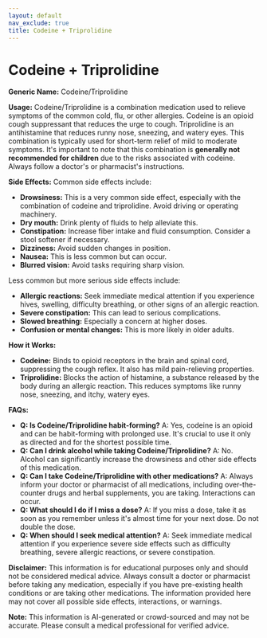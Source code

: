 ```yaml
---
layout: default
nav_exclude: true
title: Codeine + Triprolidine
---
```


# Codeine + Triprolidine

**Generic Name:** Codeine/Triprolidine

**Usage:**  Codeine/Triprolidine is a combination medication used to relieve symptoms of the common cold, flu, or other allergies.  Codeine is an opioid cough suppressant that reduces the urge to cough. Triprolidine is an antihistamine that reduces runny nose, sneezing, and watery eyes.  This combination is typically used for short-term relief of mild to moderate symptoms.  It's important to note that this combination is **generally not recommended for children** due to the risks associated with codeine.  Always follow a doctor's or pharmacist's instructions.

**Side Effects:**  Common side effects include:

* **Drowsiness:** This is a very common side effect, especially with the combination of codeine and triprolidine.  Avoid driving or operating machinery.
* **Dry mouth:** Drink plenty of fluids to help alleviate this.
* **Constipation:** Increase fiber intake and fluid consumption. Consider a stool softener if necessary.
* **Dizziness:**  Avoid sudden changes in position.
* **Nausea:**  This is less common but can occur.
* **Blurred vision:** Avoid tasks requiring sharp vision.

Less common but more serious side effects include:

* **Allergic reactions:**  Seek immediate medical attention if you experience hives, swelling, difficulty breathing, or other signs of an allergic reaction.
* **Severe constipation:** This can lead to serious complications.
* **Slowed breathing:** Especially a concern at higher doses.
* **Confusion or mental changes:** This is more likely in older adults.


**How it Works:**

* **Codeine:**  Binds to opioid receptors in the brain and spinal cord, suppressing the cough reflex.  It also has mild pain-relieving properties.
* **Triprolidine:** Blocks the action of histamine, a substance released by the body during an allergic reaction. This reduces symptoms like runny nose, sneezing, and itchy, watery eyes.

**FAQs:**

* **Q: Is Codeine/Triprolidine habit-forming?**  A: Yes, codeine is an opioid and can be habit-forming with prolonged use.  It's crucial to use it only as directed and for the shortest possible time.
* **Q: Can I drink alcohol while taking Codeine/Triprolidine?** A: No. Alcohol can significantly increase the drowsiness and other side effects of this medication.
* **Q: Can I take Codeine/Triprolidine with other medications?** A:  Always inform your doctor or pharmacist of all medications, including over-the-counter drugs and herbal supplements, you are taking.  Interactions can occur.
* **Q: What should I do if I miss a dose?** A: If you miss a dose, take it as soon as you remember unless it's almost time for your next dose. Do not double the dose.
* **Q: When should I seek medical attention?** A: Seek immediate medical attention if you experience severe side effects such as difficulty breathing, severe allergic reactions, or severe constipation.

**Disclaimer:** This information is for educational purposes only and should not be considered medical advice. Always consult a doctor or pharmacist before taking any medication, especially if you have pre-existing health conditions or are taking other medications.  The information provided here may not cover all possible side effects, interactions, or warnings.


**Note:** This information is AI-generated or crowd-sourced and may not be accurate. Please consult a medical professional for verified advice.